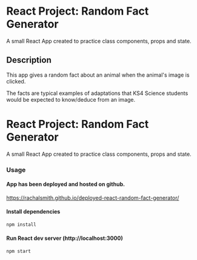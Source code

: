 # React Project: Random Fact Generator

A small React App created to practice class components, props and state. 

## Description

This app gives a random fact about an animal when the animal's image is clicked. 

The facts are typical examples of adaptations that KS4 Science students would be expected to know/deduce from an image. 

# React Project: Random Fact Generator

A small React App created to practice class components, props and state. 


### Usage

#### App has been deployed and hosted on github.

https://rachalsmith.github.io/deployed-react-random-fact-generator/


#### Install dependencies

```bash
npm install
```
#### Run React dev server (http://localhost:3000)

```bash
npm start
```

